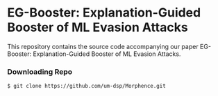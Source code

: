 # EG-Booster: Explanation-Guided Booster of ML Evasion Attacks
This repository contains the source code accompanying our paper EG-Booster: Explanation-Guided Booster of ML Evasion Attacks.

### Downloading Repo
```$ git clone https://github.com/um-dsp/Morphence.git ```
